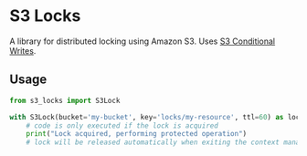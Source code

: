 # S3 Locks

A library for distributed locking using Amazon S3.
Uses [S3 Conditional Writes](https://aws.amazon.com/about-aws/whats-new/2024/11/amazon-s3-functionality-conditional-writes/).

## Usage

```python
from s3_locks import S3Lock

with S3Lock(bucket='my-bucket', key='locks/my-resource', ttl=60) as lock:
    # code is only executed if the lock is acquired
    print("Lock acquired, performing protected operation")
    # lock will be released automatically when exiting the context manager
```
